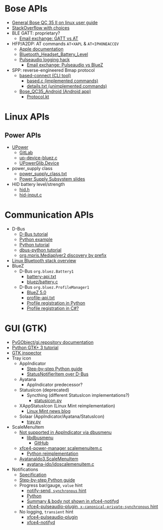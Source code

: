 # Bose APIs
* [General Bose QC 35 II on linux user guide](https://flx.ai/2019/bose-qc35ii-linux)
* [StackOverflow with choices](https://stackoverflow.com/a/59709851/854540)
* BLE GATT: proprietary?
    * [Email exchange: GATT vs AT](https://www.spinics.net/lists/linux-bluetooth/msg74218.html)
* HFP/A2DP: AT commands `AT+XAPL` & `AT+IPHONEACCEV`
    * [Apple documentation](https://developer.apple.com/accessories/Accessory-Design-Guidelines.pdf)
    * [Bluetooth_Headset_Battery_Level](https://github.com/TheWeirdDev/Bluetooth_Headset_Battery_Level)
    * [Pulseaudio logging hack](https://github.com/sre/pulseaudio/commit/d66b66d20e9bc73e6d0ca89283cf2b5675304b00)
        * [Email exchange: Pulseaudio vs BlueZ](https://www.spinics.net/lists/linux-bluetooth/msg74218.html)
* SPP: reverse-engineered Bmap protocol
    * [based-connect (CLI tool)](https://github.com/Denton-L/based-connect)
        * [based.c (implemented commands)](https://github.com/Denton-L/based-connect/blob/master/based.c)
        * [details.txt (unimplemented commands)](https://github.com/Denton-L/based-connect/blob/master/details.txt)
    * [Bose_QC35_Android (Android app)](https://github.com/DavidVentura/Bose_QC35_Android)
        * [Protocol.kt](https://github.com/DavidVentura/Bose_QC35_Android/blob/master/app/src/main/java/com/bose/control/Protocol.kt)


# Linux APIs
## Power APIs
* [UPower](https://upower.freedesktop.org/)
    * [GitLab](https://gitlab.freedesktop.org/upower/upower)
    * [up-device-bluez.c](https://cgit.freedesktop.org/upower/tree/src/linux/up-device-bluez.c)
    * [UPowerGlib.Device](https://lazka.github.io/pgi-docs/#UPowerGlib-1.0/classes/Device.html)
* power_supply class
    * [power_supply_class.txt](https://www.kernel.org/doc/Documentation/power/power_supply_class.txt)
    * [Power Supply Subsystem slides](https://elinux.org/images/4/45/Power-supply_Sebastian-Reichel.pdf)
* HID battery level/strength
    * [hid.h](https://github.com/torvalds/linux/blob/a2f0b878c3ca531a1706cb2a8b079cea3b17bafc/include/linux/hid.h#L572)
    * [hid-input.c](https://github.com/torvalds/linux/blob/e69ec487b2c7c82ef99b4b15122f58a2a99289a3/drivers/hid/hid-input.c#L283)

# Communication APIs
* D-Bus
    * [D-Bus tutorial](https://dbus.freedesktop.org/doc/dbus-tutorial.html)
    * [Python example](https://stackoverflow.com/questions/21793826/simple-but-specific-listener-and-sender-python-3-dbus-example)
    * [Python tutorial](https://www.gkbrk.com/2018/02/simple-dbus-service-in-python/)
    * [dbus-python tutorial](https://dbus.freedesktop.org/doc/dbus-python/tutorial.html)
    * [org.mpris.Mediaplyer2 discovery by prefix](https://stackoverflow.com/a/20961735/854540)
* [Linux Bluetooth stack overview](https://opensourceforu.com/2015/06/linux-without-wires-the-basics-of-bluetooth/)
* BlueZ
    * D-Bus `org.bluez.Battery1`
        * [battery-api.txt](https://git.kernel.org/pub/scm/bluetooth/bluez.git/tree/doc/battery-api.txt)
        * [bluez/battery.c](https://github.com/hadess/bluez/blob/477ecca127c529611adbc53f08039cefaf86305d/profiles/battery/battery.c#L55)
    * D-Bus `org.bluez.ProfileManager1`
        * [BlueZ 5.0](https://lwn.net/Articles/531133/)
        * [profile-api.txt](https://git.kernel.org/pub/scm/bluetooth/bluez.git/tree/doc/profile-api.txt)
        * [Profile registration in Python](https://stackoverflow.com/questions/52558519/bluez-profile-registration)
        * [Profile registration in C#?](https://blog.mrgibbs.io/bluetooth-profile-with-bluez-mono/)


# GUI (GTK)
* [PyGObject/gi.repository documentation](https://pygobject.readthedocs.io/en/latest/index.html)
* [Python GTK+ 3 tutorial](https://python-gtk-3-tutorial.readthedocs.io/en/latest/index.html)
* [GTK inspector](https://askubuntu.com/a/748152)
* Tray icon
    * AppIndicator
        * [Step-by-step Python guide](http://candidtim.github.io/appindicator/2014/09/13/ubuntu-appindicator-step-by-step.html)
        * [StatusNotifierItem over D-Bus](https://www.freedesktop.org/wiki/Specifications/StatusNotifierItem/)
    * Ayatana
        * AppIndicator predecessor?
    * StatusIcon (deprecated)
        * Syncthing (different StatusIcon implementations?)
            * [statusicon.py](https://github.com/kozec/syncthing-gtk/blob/master/syncthing_gtk/statusicon.py)
    * XAppStatusIcon (Linux Mint reimplementation)
        * [Linux Mint news blog](https://blog.linuxmint.com/?p=3795)
    * Solaar (AppIndicator/Ayatana/StatusIcon)
        * [tray.py](https://github.com/pwr-Solaar/Solaar/blob/master/lib/solaar/ui/tray.py)
* ScaleMenuItem
    * [Not supported in AppIndicator via dbusmenu](https://askubuntu.com/a/57276)
        * [libdbusmenu](https://launchpad.net/libdbusmenu)
            * [GitHub](https://github.com/AyatanaIndicators/libdbusmenu)
    * [xfce4-power-manager scalemenuitem.c](https://gitlab.xfce.org/xfce/xfce4-power-manager/-/blob/master/panel-plugins/power-manager-plugin/scalemenuitem.c)
        * [Python reimplementation](https://github.com/pmrv/brightnessicon/blob/396a1164f8edb829bfa0e93d84e5aabf97246974/brightnessicon#L70)
    * [AyatanaIdo3.ScaleMenuItem](https://lazka.github.io/pgi-docs/#AyatanaIdo3-0.4/classes/ScaleMenuItem.html)
        * [ayatana-ido/idoscalemenuitem.c](https://github.com/AyatanaIndicators/ayatana-ido/blob/master/src/idoscalemenuitem.c)
* Notifications
    * [Specification](https://developer.gnome.org/notification-spec/)
    * [Step-by-step Python guide](http://candidtim.github.io/appindicator/2014/09/13/ubuntu-appindicator-step-by-step.html)
    * Progress bar/gauge, `value` hint
        * [notify-send, `synchronous` hint](https://ubuntuforums.org/showthread.php?t=1776148)
        * [Python](https://stackoverflow.com/a/41890837/854540)
        * [Summary & body not shown in xfce4-notifyd](https://gitlab.xfce.org/apps/xfce4-notifyd/-/issues/4)
        * [xfce4-pulseaudio-plugin, `x-canonical-private-synchronous` hint](https://gitlab.xfce.org/panel-plugins/xfce4-pulseaudio-plugin/-/blob/fd1e12412eec41a5cd787321f90222fd07da976c/panel-plugin/pulseaudio-notify.c#L229-231)
    * No logging, `transient` hint
        * [xfce4-pulseaudio-plugin](https://gitlab.xfce.org/panel-plugins/xfce4-pulseaudio-plugin/-/blob/fd1e12412eec41a5cd787321f90222fd07da976c/panel-plugin/pulseaudio-notify.c#L141)
        * [xfce4-notifyd](https://gitlab.xfce.org/apps/xfce4-notifyd/-/blob/1d31872548887bfd5faf20fed136e68031fa98f0/xfce4-notifyd/xfce-notify-daemon.c#L1246)

